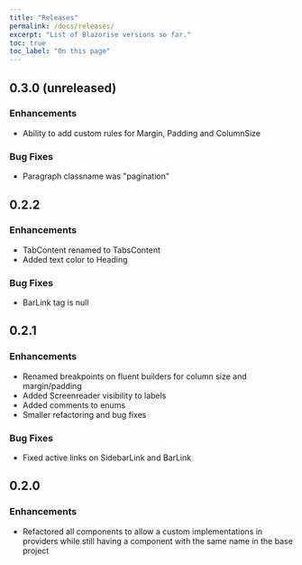 ```yaml
---
title: "Releases"
permalink: /docs/releases/
excerpt: "List of Blazorise versions so far."
toc: true
toc_label: "On this page"
---
```


## 0.3.0 (unreleased)

### Enhancements

- Ability to add custom rules for Margin, Padding and ColumnSize

### Bug Fixes

- Paragraph classname was "pagination"

## 0.2.2

### Enhancements

- TabContent renamed to TabsContent
- Added text color to Heading

### Bug Fixes

- BarLink tag is null

## 0.2.1

### Enhancements

- Renamed breakpoints on fluent builders for column size and margin/padding
- Added Screenreader visibility to labels
- Added comments to enums
- Smaller refactoring and bug fixes

### Bug Fixes

- Fixed active links on SidebarLink and BarLink

## 0.2.0

### Enhancements

- Refactored all components to allow a custom implementations in providers while still having a component with the same name in the base project